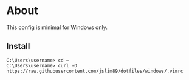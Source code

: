 # About

This config is minimal for Windows only.

## Install

```
C:\Users\username> cd ~
C:\Users\username> curl -O https://raw.githubusercontent.com/jslim89/dotfiles/windows/.vimrc
```
